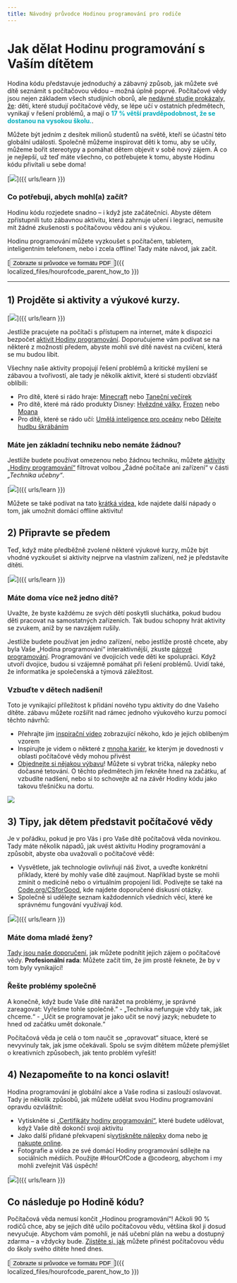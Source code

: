 ```yaml
---
title: Návodný průvodce Hodinou programování pro rodiče
---
```


# Jak dělat Hodinu programování s Vaším dítětem

Hodina kódu představuje jednoduchý a zábavný způsob, jak můžete své dítě seznámit s počítačovou vědou – možná úplně poprvé. Počítačové vědy jsou nejen základem všech studijních oborů, ale [nedávné studie prokázaly, že](https://medium.com/@codeorg/cs-helps-students-outperform-in-school-college-and-workplace-66dd64a69536): děti, které studují počítačové vědy, se lépe učí v ostatních předmětech, vynikají v řešení problémů, a mají o <font color="00adbc"><b>17 % větší pravděpodobnost, že se dostanou na vysokou školu.</b></font>.

Můžete být jedním z desítek milionů studentů na světě, kteří se účastní této globální události. Společně můžeme inspirovat děti k tomu, aby se učily, můžeme bořit stereotypy a pomáhat dětem objevit v sobě nový zájem. A co je nejlepší, už teď máte všechno, co potřebujete k tomu, abyste Hodinu kódu přivítali u sebe doma!

[![](/images/fit-600/Marketing/mother-helping-her-daughter-use-a-laptop-4260325.jpg)]({{ urls/learn }})

<h3>Co potřebuji, abych mohl(a) začít?</h3>

Hodinu kódu rozjedete snadno – i když jste začátečníci. Abyste dětem zpřístupnili tuto zábavnou aktivitu, která zahrnuje učení i legraci, nemusíte mít žádné zkušenosti s počítačovou vědou ani s výukou.

Hodinu programování můžete vyzkoušet s počítačem, tabletem, inteligentním telefonem, nebo i zcela offline! Tady máte návod, jak začít.

[<button>Zobrazte si průvodce ve formátu PDF</button>]({{ localized_files/hourofcode_parent_how_to }})

* * *

## 1) Projděte si aktivity a výukové kurzy.

[![](/images/fit-600/tutorials.png)]({{ urls/learn }})

Jestliže pracujete na počítači s přístupem na internet, máte k dispozici bezpočet [aktivit Hodiny programování](https://hourofcode.com/us/learn). Doporučujeme vám podívat se na některé z možností předem, abyste mohli své dítě navést na cvičení, která se mu budou líbit.

Všechny naše aktivity propojují řešení problémů a kritické myšlení se zábavou a tvořivostí, ale tady je několik aktivit, které si studenti obzvlášť oblíbili:

- Pro dítě, které si rádo hraje: [Minecraft](https://code.org/minecraft) nebo [Taneční večírek](https://code.org/dance)
- Pro dítě, které má rádo produkty Disney: [Hvězdné války](https://code.org/starwars), [Frozen](https://studio.code.org/s/frozen/lessons/1/levels/1) nebo [Moana](https://partners.disney.com/hour-of-code?cds&cmp=vanity%7Cnatural%7Cus%7Cmoanahoc%7C)
- Pro dítě, které se rádo učí: [Umělá inteligence pro oceány](https://code.org/oceans) nebo [Dělejte hudbu škrábáním](https://scratch.mit.edu/projects/editor/?tutorial=music&utm_source=codeorg)

<h3>Máte jen základní techniku nebo nemáte žádnou?</h3>

Jestliže budete používat omezenou nebo žádnou techniku, můžete [aktivity „Hodiny programování“](https://hourofcode.com/us/learn) filtrovat volbou „Žádné počítače ani zařízení“ v části *„Technika učebny“*.

[![](/images/fit-500/Marketing/filtering-activities-hoc.jpg)]({{ urls/learn }})

Můžete se také podívat na tato [krátká videa,](https://www.youtube.com/playlist?list=PLzdnOPI1iJNcpfa4LtbaIl35gqir_5XUu) kde najdete další nápady o tom, jak umožnit domácí offline aktivitu!

## 2) Připravte se předem

Teď, když máte předběžně zvolené některé výukové kurzy, může být vhodné vyzkoušet si aktivity nejprve na vlastním zařízení, než je představíte dítěti.

[![](/images/fit-600/Marketing/father-and-children-looking-at-a-laptop-4260749.jpg)]({{ urls/learn }})

<h3>Máte doma více než jedno dítě?</h3>

Uvažte, že byste každému ze svých dětí poskytli sluchátka, pokud budou děti pracovat na samostatných zařízeních. Tak budou schopny hrát aktivity se zvukem, aniž by se navzájem rušily.

Jestliže budete používat jen jedno zařízení, nebo jestliže prostě chcete, aby byla Vaše „Hodina programování“ interaktivnější, zkuste [párové programování](https://www.youtube.com/watch?v=vgkahOzFH2Q). Programování ve dvojicích vede děti ke spolupráci. Když utvoří dvojice, budou si vzájemně pomáhat při řešení problémů. Uvidí také, že informatika je společenská a týmová záležitost.

<h3>Vzbuďte v dětech nadšení! </h3>

Toto je vynikající příležitost k přidání nového typu aktivity do dne Vašeho dítěte. zábavu můžete rozšířit nad rámec jednoho výukového kurzu pomocí těchto návrhů:

- Přehrajte jim [inspirační video](https://www.youtube.com/playlist?list=PLzdnOPI1iJNcadqJAZnbDYShie4gLZQQJ) zobrazující někoho, kdo je jejich oblíbeným vzorem
- Inspirujte je videm o některé z [mnoha kariér,](https://www.youtube.com/playlist?list=PLzdnOPI1iJNfpD8i4Sx7U0y2MccnrNZuP) ke kterým je dovednosti v oblasti počítačové vědy mohou přivést
- [Objednejte si nějakou výbavu](https://store.code.org/)! Můžete si vybrat trička, nálepky nebo dočasné tetování. O těchto předmětech jim řekněte hned na začátku, ať vzbudíte nadšení, nebo si to schovejte až na závěr Hodiny kódu jako takovu třešničku na dortu. 

<a href="https://store.code.org/" target="_blank"><img src="/images/fit-500/Marketing/hourofcodestore.jpg"></a>

## 3) Tipy, jak dětem představit počítačové vědy

Je v pořádku, pokud je pro Vás i pro Vaše dítě počítačová věda novinkou. Tady máte několik nápadů, jak uvést aktivitu Hodiny programování a způsobit, abyste oba uvažovali o počítačové vědě:

- Vysvětlete, jak technologie ovlivňují náš život, a uveďte konkrétní příklady, které by mohly vaše dítě zaujmout. Například byste se mohli zmínit o medicíně nebo o virtuálním propojení lidí. Podívejte se také na [Code.org/CSforGood](https://code.org/csforgood), kde najdete doporučené diskusní otázky.
- Společně si udělejte seznam každodenních všedních věcí, které ke správnému fungování využívají kód.

[![](/images/fit-600/Marketing/girl-sitting-on-sofa-while-using-tablet-computer-4144035.jpg)]({{ urls/learn }})

<h3>Máte doma mladé ženy?</h3>

<a href="https://code.org/girls">Tady jsou naše doporučení</a>, jak můžete podnítit jejich zájem o počítačové vědy. **Profesionální rada**: Můžete začít tím, že jim prostě řeknete, že by v tom byly vynikající!

<h3>Řešte problémy společně</h3>

A konečně, když bude Vaše dítě narážet na problémy, je správné zareagovat: Vyřešme tohle společně.” - „Technika nefunguje vždy tak, jak chceme.“ - „Učit se programovat je jako učit se nový jazyk; nebudete to hned od začátku umět dokonale.“

Počítačová věda je celá o tom naučit se „opravovat“ situace, které se nevyvinuly tak, jak jsme očekávali. Spolu se svým dítětem můžete přemýšlet o kreativních způsobech, jak tento problém vyřešit!

## 4) Nezapomeňte to na konci oslavit!

Hodina programování je globální akce a Vaše rodina si zaslouží oslavovat. Tady je několik způsobů, jak můžete udělat svou Hodinu programování opravdu ozvláštnit:

- Vytiskněte si [„Certifikáty hodiny programování“,](https://staging.code.org/certificates) které budete udělovat, když Vaše dítě dokončí svoji aktivitu 
- Jako další přidané překvapení si[vytiskněte nálepky](https://staging.hourofcode.com/us/promote/resources#stickers) doma nebo [je nakupte online](https://store.code.org/). 
- Fotografie a videa ze své domácí Hodiny programování sdílejte na sociálních médiích. Použijte #HourOfCode a @codeorg, abychom i my mohli zveřejnit Váš úspěch!

[![](/images/fit-600/Marketing/g8TUlHzF.jpeg)]({{ urls/learn }})

<h2>Co následuje po Hodině kódu?</h2>

Počítačová věda nemusí končit „Hodinou programování“! Ačkoli 90 % rodičů chce, aby se jejich dítě učilo počítačovou vědu, většina škol ji dosud nevyučuje. Abychom vám pomohli, je náš učební plán na webu a dostupný zdarma – a vždycky bude. [Zjistěte si, jak](https://code.org/yourschool) můžete přinést počítačovou vědu do školy svého dítěte hned dnes.

[<button>Zobrazte si průvodce ve formátu PDF</button>]({{ localized_files/hourofcode_parent_how_to }})